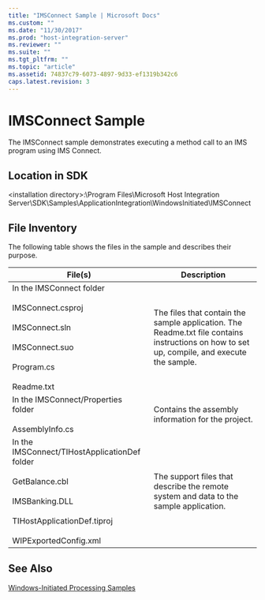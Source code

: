 ```yaml
---
title: "IMSConnect Sample | Microsoft Docs"
ms.custom: ""
ms.date: "11/30/2017"
ms.prod: "host-integration-server"
ms.reviewer: ""
ms.suite: ""
ms.tgt_pltfrm: ""
ms.topic: "article"
ms.assetid: 74837c79-6073-4897-9d33-ef1319b342c6
caps.latest.revision: 3
---
```

# IMSConnect Sample
The IMSConnect sample demonstrates executing a method call to an IMS program using IMS Connect.  
  
## Location in SDK  
 \<installation directory>:\Program Files\Microsoft Host Integration Server\SDK\Samples\ApplicationIntegration\WindowsInitiated\IMSConnect  
  
## File Inventory  
 The following table shows the files in the sample and describes their purpose.  
  
|File(s)|Description|  
|---------------|-----------------|  
|In the IMSConnect folder<br /><br /> IMSConnect.csproj<br /><br /> IMSConnect.sln<br /><br /> IMSConnect.suo<br /><br /> Program.cs<br /><br /> Readme.txt|The files that contain the sample application. The Readme.txt file contains instructions on how to set up, compile, and execute the sample.|  
|In the IMSConnect/Properties folder<br /><br /> AssemblyInfo.cs|Contains the assembly information for the project.|  
|In the IMSConnect/TIHostApplicationDef folder<br /><br /> GetBalance.cbl<br /><br /> IMSBanking.DLL<br /><br /> TIHostApplicationDef.tiproj<br /><br /> WIPExportedConfig.xml|The support files that describe the remote system and data to the sample application.|  
  
## See Also  
 [Windows-Initiated Processing Samples](../core/windows-initiated-processing-samples.md)